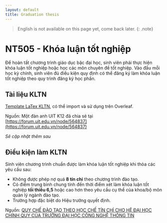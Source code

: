 ```yaml
---
layout: default
title: Graduation thesis
---
```


> English is not available on this page yet, come back later.
{: .note}

# NT505 - Khóa luận tốt nghiệp

Để hoàn tất chương trình giáo dục bậc đại học, sinh viên phải thực hiện khóa luận tốt nghiệp hoặc học các môn chuyên đề tốt nghiệp. Vào đầu mỗi học kỳ chính, sinh viên đủ điều kiện quy định có thể đăng ký làm khóa luận tốt nghiệp theo quy trình đăng ký học phần.

## Tài liệu KLTN

[Template LaTex KLTN](https://github.com/sonnh-uit/HCMUIT_thesistemplate/tree/master), có thể import và sử dụng trên Overleaf.

Nguồn: Một đàn anh UIT K12 đã chia sẻ tại [https://forum.uit.edu.vn/node/564837](https://forum.uit.edu.vn/node/564837)

*Sẽ cập nhật thêm sau*

## Điều kiện làm KLTN

Sinh viên chương trình chuẩn được làm khóa luận tốt nghiệp khi thỏa các yêu cầu sau: 
- Không được phép nợ quá **8 tín chỉ** theo chương trình đào tạo. 
- Có điểm trung bình chung tính đến thời điểm xét làm khóa luận tốt nghiệp **tối thiểu 6,5** hoặc cao hơn theo yêu cầu cụ thể của khoa/bộ môn quản lý ngành đào tạo. 
- Trường hợp đặc biệt do Hiệu trưởng quyết định.

Nguồn: [QUY CHẾ ĐÀO TẠO THEO HỌC CHẾ TÍN CHỈ CHO HỆ ĐẠI HỌC CHÍNH QUY CỦA TRƯỜNG ĐẠI HỌC CÔNG NGHỆ THÔNG TIN](https://student.uit.edu.vn/sites/daa/files/202309/790-qd-dhcntt_28-9-22_quy_che_dao_tao.pdf)

